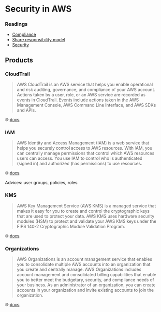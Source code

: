 # Security in AWS

### Readings

* [Compliance](https://aws.amazon.com/compliance/)
* [Share responsibility model](https://aws.amazon.com/compliance/shared-responsibility-model/)
* [Security](https://aws.amazon.com/security/)

## Products

### CloudTrail

> AWS CloudTrail is an AWS service that helps you enable operational and risk auditing, governance, and compliance of your AWS account. Actions taken by a user, role, or an AWS service are recorded as events in CloudTrail. Events include actions taken in the AWS Management Console, AWS Command Line Interface, and AWS SDKs and APIs.

🌐 [docs](https://docs.aws.amazon.com/awscloudtrail/latest/userguide/cloudtrail-user-guide.html)

### IAM

> AWS Identity and Access Management (IAM) is a web service that helps you securely control access to AWS resources. With IAM, you can centrally manage permissions that control which AWS resources users can access. You use IAM to control who is authenticated (signed in) and authorized (has permissions) to use resources.

🌐 [docs](https://docs.aws.amazon.com/IAM/latest/UserGuide/introduction.html)

Advices: user groups, policies, roles

### KMS

> AWS Key Management Service (AWS KMS) is a managed service that makes it easy for you to create and control the cryptographic keys that are used to protect your data. AWS KMS uses hardware security modules (HSM) to protect and validate your AWS KMS keys under the FIPS 140-2 Cryptographic Module Validation Program.

🌐 [docs](https://docs.aws.amazon.com/kms/latest/developerguide/overview.html)

### Organizations

> AWS Organizations is an account management service that enables you to consolidate multiple AWS accounts into an organization that you create and centrally manage. AWS Organizations includes account management and consolidated billing capabilities that enable you to better meet the budgetary, security, and compliance needs of your business. As an administrator of an organization, you can create accounts in your organization and invite existing accounts to join the organization.

🌐 [docs](https://docs.aws.amazon.com/organizations/latest/userguide/orgs_introduction.html)
